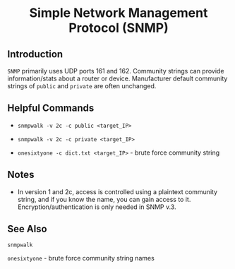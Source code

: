 # <h1 style="text-align:center">Simple Network Management Protocol (SNMP)</h1>

## Introduction
```SNMP``` primarily uses UDP ports 161 and 162. Community strings can provide information/stats about a router or device. Manufacturer default community strings of ```public``` and ```private``` are often unchanged. 


## Helpful Commands

* ```snmpwalk -v 2c -c public <target_IP> ```
* ```snmpwalk -v 2c -c private <target_IP>```

* ```onesixtyone -c dict.txt <target_IP>``` - brute force community string

## Notes

* In version 1 and 2c, access is controlled using a plaintext community string, and if you know the name, you can gain access to it. Encryption/authentication is only needed in SNMP v.3. 


## See Also

```snmpwalk```

```onesixtyone``` - brute force community string names
